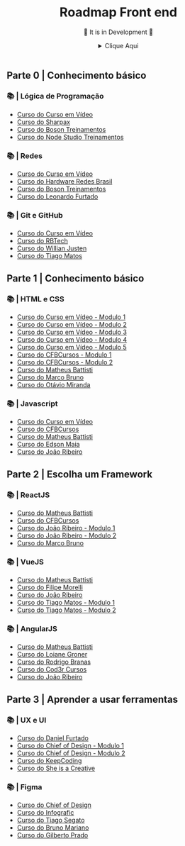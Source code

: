 # <div align="center"> Roadmap Front end </div>
<div align="center">
<p>🚧 It is in Development 🚧</p>
<details>
<summary>Clique Aqui</summary>
</br>

![image 1](/.github/frontend.jpg)
</details>
</div>
</br>

## Parte 0 | Conhecimento básico

### 📚 | Lógica de Programação

- [Curso do Curso em Vídeo](https://www.youtube.com/watch?v=8mei6uVttho&list=PLHz_AreHm4dmSj0MHol_aoNYCSGFqvfXV)
- [Curso do Sharpax](https://www.youtube.com/watch?v=JaTf3dhx464&list=PLfdDa19nz5SpJMLiGkRSctLH7QBr44goY)
- [Curso do Boson Treinamentos](https://www.youtube.com/watch?v=41ubXTEPFO0&list=PLucm8g_ezqNpYL-z-lutCuBplhx9aqkdd)
- [Curso do Node Studio Treinamentos](https://www.youtube.com/watch?v=4ZAOWlZRbZk&list=PLwXQLZ3FdTVG_mqZcOXhfFf3Po6whFv8o)

### 📚 | Redes

- [Curso do Curso em Vídeo](https://www.youtube.com/watch?v=QkMbqL8QD9w&list=PLHz_AreHm4dkd4lr9G0Up-W-YaHYdTDuP)
- [Curso do Hardware Redes Brasil](https://www.youtube.com/watch?v=anFV6z8pEVU&list=PLAp37wMSBouBnNup2tD-mC36JT96vHBZy)
- [Curso do Boson Treinamentos](https://www.youtube.com/watch?v=efGBoJ-f_2Y&list=PLucm8g_ezqNpGh95n-OdEk06ity7YYfvU)
- [Curso do Leonardo Furtado](https://www.youtube.com/watch?v=qeKIqC2cBo0&list=PL1ohpeRa0gZ8mY4oGrX1d-H9YZW_jTAxb)

### 📚 | Git e GitHub

- [Curso do Curso em Vídeo](https://www.youtube.com/watch?v=xEKo29OWILE&list=PLHz_AreHm4dm7ZULPAmadvNhH6vk9oNZA)
- [Curso do RBTech](https://www.youtube.com/watch?v=WVLhm1AMeYE&list=PLInBAd9OZCzzHBJjLFZzRl6DgUmOeG3H0)
- [Curso do Willian Justen](https://www.youtube.com/watch?v=IBClN6VpJDw&list=PLlAbYrWSYTiPA2iEiQ2PF_A9j__C4hi0A)
- [Curso do Tiago Matos](https://www.youtube.com/watch?v=2c7yWlpWDJM&list=PLcoYAcR89n-qbO7YAVj5S0alABLis_QVU)

## Parte 1 | Conhecimento básico

### 📚 | HTML e CSS

- [Curso do Curso em Vídeo - Modulo 1 ](https://www.youtube.com/watch?v=epDCjksKMok&list=PLHz_AreHm4dlAnJ_jJtV29RFxnPHDuk9o)
- [Curso do Curso em Vídeo - Modulo 2](https://www.youtube.com/watch?v=Ejkb_YpuHWs&list=PLHz_AreHm4dkZ9-atkcmcBaMZdmLHft8n)
- [Curso do Curso em Vídeo - Modulo 3](https://www.youtube.com/watch?v=vPNIAJ9B4hg&list=PLHz_AreHm4dlUpEXkY1AyVLQGcpSgVF8s)
- [Curso do Curso em Vídeo - Modulo 4](https://www.youtube.com/watch?v=ofFgnDtn_1c&list=PLHz_AreHm4dmcAviDwiGgHbeEJToxbOpZ)
- [Curso do Curso em Vídeo - Modulo 5](https://www.youtube.com/watch?v=zHKHMmEG9vE&list=PLHz_AreHm4dkcVCk2Bn_fdVQ81Fkrh6WT)
- [Curso do CFBCursos - Modulo 1](https://www.youtube.com/watch?v=8dPpZsC6Vg8&list=PLx4x_zx8csUgS5ioRmQVBeGHmKBQEyNXQ)
- [Curso do CFBCursos - Modulo 2 ](https://www.youtube.com/watch?v=BUpk68lggtY&list=PLx4x_zx8csUiVHRDO_7qhOaeNrrQ5uU8c)
- [Curso do Matheus Battisti](https://www.youtube.com/watch?v=3a9Qd026DOI&list=PLnDvRpP8Bnez2LJGshXKtid2f-aUkFOqM)
- [Curso do Marco Bruno](https://www.youtube.com/watch?v=CZPa3-1BKnY&list=PLirko8T4cEmzrH3jIJi7R7ufeqcpXYaLa)
- [Curso do Otávio Miranda](https://www.youtube.com/watch?v=bCFTv8a59PE&list=PLbIBj8vQhvm00J3f3rD33tRuNLem8EgEA)

### 📚 | Javascript

- [Curso do Curso em Vídeo](https://www.youtube.com/watch?v=BXqUH86F-kA&list=PLntvgXM11X6pi7mW0O4ZmfUI1xDSIbmTm)
- [Curso do CFBCursos](https://www.youtube.com/watch?v=lcKo-ycLDNw&list=PLx4x_zx8csUj3IbPQ4_X5jis_SkCol3eC)
- [Curso do Matheus Battisti](https://www.youtube.com/watch?v=TkD0QMyBa28&list=PLnDvRpP8BneysKU8KivhnrVaKpILD3gZ6)
- [Curso do Edson Maia](https://www.youtube.com/watch?v=E1Ww5Y1EnWQ&list=PLnex8IkmReXxZEXje06kW1uCwm5iC8M_Z)
- [Curso do João Ribeiro](https://www.youtube.com/watch?v=pOoP8DE_H70&list=PLXik_5Br-zO-h6HFz_aYmQmb0HshP135F)

## Parte 2 | Escolha um Framework

### 📚 | ReactJS 

- [Curso do Matheus Battisti](https://www.youtube.com/watch?v=FXqX7oof0I4&list=PLnDvRpP8BneyVA0SZ2okm-QBojomniQVO)
- [Curso do CFBCursos](https://www.youtube.com/watch?v=1LhX2u6_BJE&list=PLx4x_zx8csUh752BVDGZkxYpY9lS40fyC)
- [Curso do João Ribeiro - Modulo 1](https://www.youtube.com/watch?v=C8M94QLJy0o&list=PLXik_5Br-zO9YVs9bxi7zoQlKq59VPTX1)
- [Curso do João Ribeiro - Modulo 2](https://www.youtube.com/watch?v=F7fJm_IMM_8&list=PLXik_5Br-zO_47e0Zdjog8t2z76Fhlf9M)
- [Curso do Marco Bruno](https://www.youtube.com/watch?v=aUDgoPsrPNg&list=PLirko8T4cEmzWZVn_ZKQbfDOuCnSZJ4va)

### 📚 | VueJS

- [Curso do Matheus Battisti](https://www.youtube.com/watch?v=wsAQQioPIJs&list=PLnDvRpP8BnezDglaAvtWgQXzsOmXUuRHL)
- [Curso do Filipe Morelli ](https://www.youtube.com/watch?v=MoUO5DEyOmM&list=PLWhiA_CuQkbDxptXchXrYuGZnhlwnJgOF)
- [Curso do João Ribeiro](https://www.youtube.com/watch?v=fnPXT1z0Ctw&list=PLXik_5Br-zO_xQHAH9GrNR1gAefYWaKxz)
- [Curso do Tiago Matos - Modulo 1](https://www.youtube.com/watch?v=07-TvnH7XNo&list=PLcoYAcR89n-qq1vGRbaUiV6Q9puy0qigW)
- [Curso do Tiago Matos - Modulo 2](https://www.youtube.com/watch?v=HjD8UwyUgoc&list=PLcoYAcR89n-qTYqfWTGxXMnAvCqY3JF8w)

### 📚 | AngularJS

- [Curso do Matheus Battisti](https://www.youtube.com/watch?v=vJt_K1bFUeA&list=PLnDvRpP8Bnex2GQEN0768_AxZg_RaIGmw)
- [Curso do Loiane Groner](https://www.youtube.com/watch?v=tPOMG0D57S0&list=PLGxZ4Rq3BOBoSRcKWEdQACbUCNWLczg2G)
- [Curso do Rodrigo Branas](https://www.youtube.com/watch?v=_y7rKxqPoyg&list=PLQCmSnNFVYnTD5p2fR4EXmtlR6jQJMbPb)
- [Curso do Cod3r Cursos](https://www.youtube.com/watch?v=NCrWXZtlc7Q&list=PLdPPE0hUkt0rPyAkdhHIIquKbwrGUkvw3)
- [Curso do João Ribeiro](https://www.youtube.com/watch?v=KZrMuOEk1cE&list=PLXik_5Br-zO9Rly_0vxD4p1TF8z7p6Dx5)

## Parte 3 | Aprender a usar ferramentas

### 📚 | UX e UI

- [Curso do Daniel Furtado](https://www.youtube.com/watch?v=WAi6ixIfdd4&list=PLx_6W4OtI_rnc1dAoiym-dixHcL5VIJ70)
- [Curso do Chief of Design - Modulo 1](https://www.youtube.com/watch?v=ugPM7j9AmFQ&list=PLwgL9IEA0PxXwYSLBFSEuxZigG07_iet-)
- [Curso do Chief of Design - Modulo 2](https://www.youtube.com/watch?v=CIGiF7ZUgLE&list=PLwgL9IEA0PxWjVuQrP_E760f6JpJssTXD)
- [Curso do KeepCoding](https://www.youtube.com/watch?v=7AzbavNjRtw&list=PLQpe1zyko1pjUeqzzY7mnQ1XHju8lhc4O)
- [Curso do She is a Creative](https://www.youtube.com/watch?v=q8JJpVSkiiw&list=PLuDfCQO9tvX0kDmh4cjo30uidCeJ-iZE6)
### 📚 | Figma

- [Curso do Chief of Design](https://www.youtube.com/watch?v=oGD4ixajvs8&list=PLwgL9IEA0PxXzmOu0crRl9l6PT46nqtI9)
- [Curso do Infografic](https://www.youtube.com/watch?v=g6ZEMwyFgUQ&list=PLYW_GTMrtrwxuSCxBmoYfMDcoKeQSIh70)
- [Curso do Tiago Segato](https://www.youtube.com/watch?v=ZdE3LsF3NCI&list=PLfaT9CZbt-_QEpLWuhk3wqWOC-TakYNye)
- [Curso do Bruno Mariano](https://www.youtube.com/watch?v=qIycMQut9OQ&list=PLabMjWBiN3PM45EWV-CbeU5ltfd6vY56G)
- [Curso do Gilberto Prado](https://www.youtube.com/watch?v=sXwgAD7RRXY&list=PLWJVgHJ6b_aG6X9YvglPh32j5StTt099Q)



